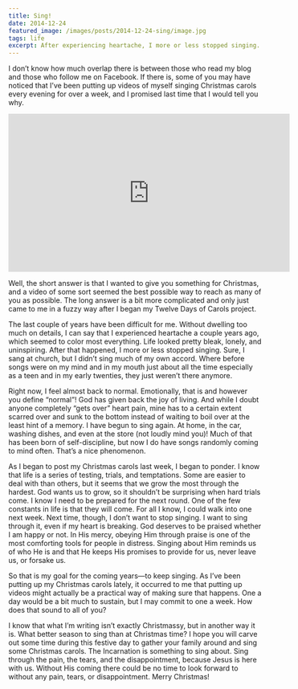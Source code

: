 ```yaml
---
title: Sing!
date: 2014-12-24
featured_image: /images/posts/2014-12-24-sing/image.jpg
tags: life
excerpt: After experiencing heartache, I more or less stopped singing.
---
```


I don’t know how much overlap there is between those who read my blog and those who follow me on Facebook. If there is, some of you may have noticed that I’ve been putting up videos of myself singing Christmas carols every evening for over a week, and I promised last time that I would tell you why.

<iframe width="560" height="315" src="https://www.youtube.com/embed/videoseries?list=PLlRLGF_KFULdZKIkB4rmujk9ARNImeUIL" frameborder="0" allow="accelerometer; autoplay; encrypted-media; gyroscope; picture-in-picture" allowfullscreen></iframe>

Well, the short answer is that I wanted to give you something for Christmas, and a video of some sort seemed the best possible way to reach as many of you as possible. The long answer is a bit more complicated and only just came to me in a fuzzy way after I began my Twelve Days of Carols project.

The last couple of years have been difficult for me. Without dwelling too much on details, I can say that I experienced heartache a couple years ago, which seemed to color most everything. Life looked pretty bleak, lonely, and uninspiring. After that happened, I more or less stopped singing. Sure, I sang at church, but I didn’t sing much of my own accord. Where before songs were on my mind and in my mouth just about all the time especially as a teen and in my early twenties, they just weren’t there anymore.

Right now, I feel almost back to normal. Emotionally, that is and however you define “normal”! God has given back the joy of living. And while I doubt anyone completely “gets over” heart pain, mine has to a certain extent scarred over and sunk to the bottom instead of waiting to boil over at the least hint of a memory. I have begun to sing again. At home, in the car, washing dishes, and even at the store (not loudly mind you)! Much of that has been born of self-discipline, but now I do have songs randomly coming to mind often.   That’s a nice phenomenon.

As I began to post my Christmas carols last week, I began to ponder. I know that life is a series of testing, trials, and temptations. Some are easier to deal with than others, but it seems that we grow the most through the hardest. God wants us to grow, so it shouldn’t be surprising when hard trials come. I know I need to be prepared for the next round. One of the few constants in life is that they will come. For all I know, I could walk into one next week. Next time, though, I don’t want to stop singing. I want to sing through it, even if my heart is breaking. God deserves to be praised whether I am happy or not. In His mercy, obeying Him through praise is one of the most comforting tools for people in distress. Singing about Him reminds us of who He is and that He keeps His promises to provide for us, never leave us, or forsake us.

So that is my goal for the coming years—to keep singing. As I’ve been putting up my Christmas carols lately, it occurred to me that putting up videos might actually be a practical way of making sure that happens. One a day would be a bit much to sustain, but I may commit to one a week. How does that sound to all of you?

I know that what I’m writing isn’t exactly Christmassy, but in another way it is. What better season to sing than at Christmas time? I hope you will carve out some time during this festive day to gather your family around and sing some Christmas carols. The Incarnation is something to sing about. Sing through the pain, the tears, and the disappointment, because Jesus is here with us. Without His coming there could be no time to look forward to without any pain, tears, or disappointment. Merry Christmas!